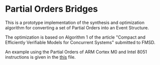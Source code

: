 # Partial Orders Bridges
This is a prototype implementation of the synthesis and optimization algorithm for converting a set of Partial Orders into an Event Structure.

The optimization is based on Algorithm 1 of the article "Compact and Efficiently Verifiable Models for Concurrent Systems" submitted to FMSD.

An example using the Partial Orders of ARM Cortex M0 and Intel 8051 instructions is given in the [this](https://github.com/hernanponcedeleon/Partial-Orders-Bridges/blob/master/ARM_Intel.py) file.
